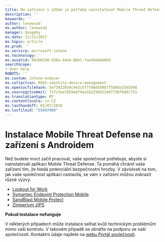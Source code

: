 ```yaml
---
title: Na zařízení s iOSem je potřeba nainstalovat Mobile Threat Defense | Dokumentace Microsoftu
description: ''
keywords: ''
author: lenewsad
ms.author: lanewsad
manager: dougeby
ms.date: 11/21/2017
ms.topic: article
ms.prod: ''
ms.service: microsoft-intune
ms.technology: ''
ms.assetid: 902bb538-d30a-44e4-80e1-7ae34e6a605d
searchScope:
- User help
ROBOTS: ''
ms.custom: intune-enduser
ms.collection: M365-identity-device-management
ms.openlocfilehash: 5e72922659c943c5f7748d589bf75560a1565598
ms.sourcegitcommit: 727c3ae7659ad79ea162250d234d7730f840c731
ms.translationtype: MT
ms.contentlocale: cs-CZ
ms.lasthandoff: 02/07/2019
ms.locfileid: "55847008"
---
```

# <a name="install-mobile-threat-defense-on-your-android-device"></a>Instalace Mobile Threat Defense na zařízení s Androidem

Než budete moct začít pracovat, vaše společnost potřebuje, abyste si nainstalovali aplikaci Mobile Threat Defense. Ta pomáhá chránit vaše zařízení tím, že hledá potenciální bezpečnostní hrozby. V závislosti na tom, jak vaše společnost aplikaci nastavila, se vám v zařízení můžou zobrazit různé výzvy.

* [Lookout for Work](you-are-prompted-to-install-lookout-for-work-android.md)
* [Symantec Endpoint Protection Mobile](you-are-prompted-to-install-skycure-android.md)
* [SandBlast Mobile Protect](you-are-prompted-to-install-sandblast-android.md)
* [Zimperium zIPS](you-are-prompted-to-install-zips-android.md)

**Pokud instalace nefunguje**

V některých případech může instalace selhat kvůli technickým problémům mimo vaši kontrolu. V takovém případě se obraťte na podporu ve vaší společnosti. Kontaktní údaje najdete na [webu Portál společnosti](https://go.microsoft.com/fwlink/?linkid=2010980).
